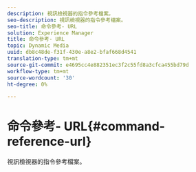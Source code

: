 ```yaml
---
description: 視訊檢視器的指令參考檔案。
seo-description: 視訊檢視器的指令參考檔案。
seo-title: 命令參考- URL
solution: Experience Manager
title: 命令參考- URL
topic: Dynamic Media
uuid: db8c48de-f31f-430e-a8e2-bfaf668d4541
translation-type: tm+mt
source-git-commit: e4695cc4e882351ec3f2c55fd8a3cfca455bd79d
workflow-type: tm+mt
source-wordcount: '30'
ht-degree: 0%

---
```



# 命令參考- URL{#command-reference-url}

視訊檢視器的指令參考檔案。

